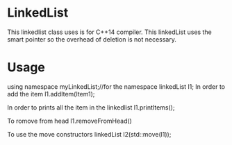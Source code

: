 # LinkedList

This linkedlist class uses is for C++14 compiler. This linkedList uses the smart pointer so the overhead of deletion is not necessary.

# Usage
using namespace myLinkedList;//for the namespace
linkedList<T> l1;
In order to add the item
l1.addItem(Item1);

In order to prints all the item in the linkedlist
l1.printItems();

To romove from head
l1.removeFromHead()

To use the move constructors
linkedList<T> l2(std::move(l1));
